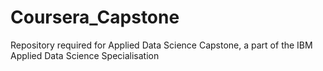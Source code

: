 # Coursera_Capstone
Repository required for Applied Data Science Capstone, a part of the IBM Applied Data Science Specialisation
